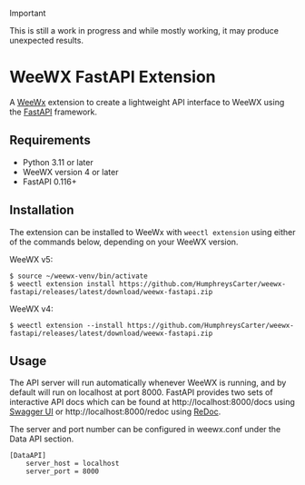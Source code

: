 > [!IMPORTANT]  
> This is still a work in progress and while mostly working, it may produce unexpected results.

# WeeWX FastAPI Extension
A [WeeWx](https://weewx.com/) extension to create a lightweight API interface to WeeWX using the [FastAPI](https://fastapi.tiangolo.com/) framework.

## Requirements

* Python 3.11 or later
* WeeWX version 4 or later
* FastAPI 0.116+

## Installation

The extension can be installed to WeeWx with `weectl extension` using either of the commands below, depending on your WeeWX version.

WeeWX v5:
```
$ source ~/weewx-venv/bin/activate
$ weectl extension install https://github.com/HumphreysCarter/weewx-fastapi/releases/latest/download/weewx-fastapi.zip
```

WeeWX v4:
```
$ weectl extension --install https://github.com/HumphreysCarter/weewx-fastapi/releases/latest/download/weewx-fastapi.zip
```

## Usage

The API server will run automatically whenever WeeWX is running, and by default will run on localhost at port 8000. FastAPI provides two sets of interactive API docs which can be found at http://localhost:8000/docs using [Swagger UI](https://github.com/swagger-api/swagger-ui) or http://localhost:8000/redoc using [ReDoc](https://github.com/Rebilly/ReDoc).

The server and port number can be configured in weewx.conf under the Data API section.

```
[DataAPI]
    server_host = localhost
    server_port = 8000
```